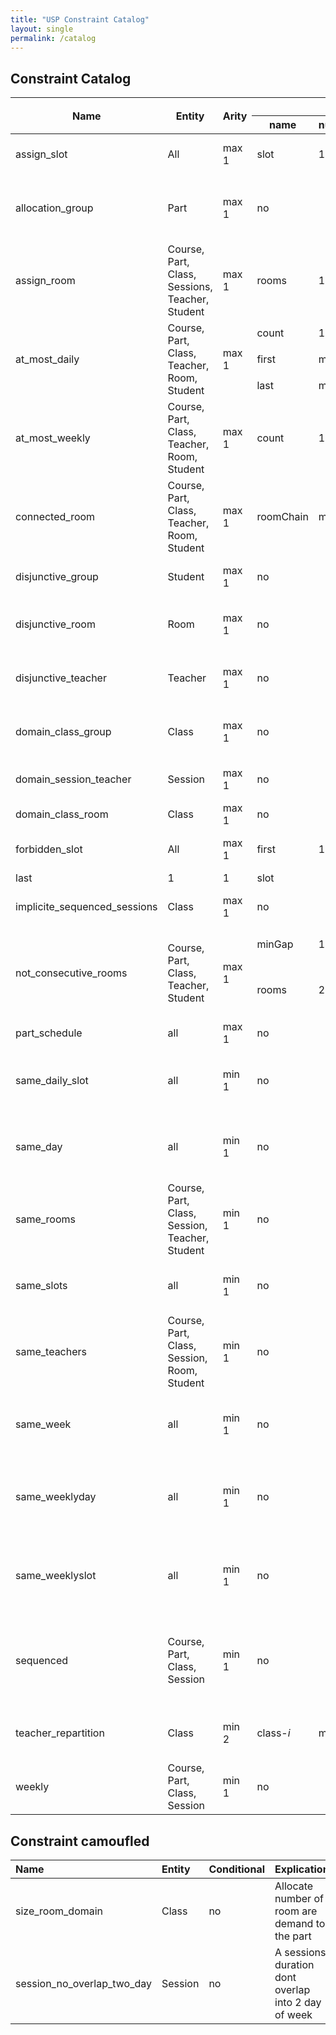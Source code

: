 ```yaml
---
title: "USP Constraint Catalog"
layout: single
permalink: /catalog
---
```


## Constraint Catalog

<table>
<thead>
<tr><th rowspan="2">Name </th><th rowspan="2"> Entity </th><th rowspan="2"> Arity </th><th colspan="4">  Parameter  </th><th rowspan="2"> Conditional </th><th rowspan="2"> Explication </th><th rowspan="2"> Tag </th></tr>
<tr><th>name</th><th>number</th><th>type</th<th>size</th></tr>
</thead>
<tbody>
<tr><td>assign_slot </td><td> All </td><td> max 1 </td><td> slot </td> <td>1</td> <td>min 1</td> <td> slots  </td><td> yes </td><td> Assign a slot or slot tuple to a session</td><td>time</td></tr>
<tr><td>allocation_group</td><td>Part</td><td> max 1  </td><td colspan="4"> no  </td><td> no  </td><td> Domain allocation for class with group in the solution</td><td>group, domain</td></tr>
<tr><td>assign_room  </td><td> Course, Part, Class, Sessions, Teacher, Student </td><td>max 1 </td><td>rooms</td><td> 1 </td><td> min 1</td><td>rooms </td><td> yes </td><td> Assign a set of room to session in entry</td><td>room, instanciation</td></tr>
<tr><td rowspan="3">at_most_daily </td><td rowspan="3"> Course, Part, Class, Teacher, Room, Student </td><td rowspan="3"> max 1 </td><td >count</td><td> 1</td> <td>max 1</td><td>slot</td><td rowspan="3"> yes </td><td rowspan="3"> Limit a number of session in intervalle</td><td rowspan="3">time, repartition</td></tr>
<tr> <td>first</td> <td>max 1</td><td>max 1</td><td>slot</td> </tr>
<tr> <td>last</td><td>max 1</td><td>max 1</td><td>slot</td> </tr>
<tr><td>at_most_weekly </td><td> Course, Part, Class, Teacher, Room, Student </td><td> max 1 </td><td> count</td><td>1</td> <td>1</td><td>slot</td><td> yes </td><td> Limit a number of session in intervalle </td><td>time,repartition</td></tr>
<tr><td>connected_room </td><td>  Course, Part, Class, Teacher, Room, Student ​</td><td> max 1 </td><td> roomChain  </td><td> min 1 </td><td> min 2 [ordered] </td><td>room  </td><td> yes </td><td> Session need connected rooms </td><td>room, share</td></tr>
<tr><td>disjunctive_group </td><td> Student </td><td> max 1 </td><td colspan="4"> no </td><td> yes </td><td> A group cant have overlap of 2 sessions </td><td> overlap, student </td></tr>
<tr><td>disjunctive_room </td><td> Room   </td><td> max 1 </td><td colspan="4"> no </td><td> yes </td><td> A room cant host 2 sessions at same moment </td><td> overlap, room </td></tr>
<tr><td>disjunctive_teacher </td><td> Teacher </td><td> max 1 </td><td colspan ="4"> no </td><td> yes </td><td> A teacher cant gives  classes at same moment</td><td> overlap, teacher</td></tr>
<tr><td>domain_class_group </td><td> Class </td><td> max 1 </td><td colspan="4"> no </td><td> no </td><td> A subset of group to classes (need solution)</td><td> domain, group, class</td></tr>
<tr><td>domain_session_teacher </td><td> Session </td><td> max 1 </td><td colspan="4"> no </td><td> no </td><td> A subset of teacher for sessions</td><td> domain, teacher, session</td></tr>
<tr><td>domain_class_room </td><td>Class </td><td> max 1 </td><td colspan="4"> no </td><td> no </td><td> A subset of room for class </td><td>domain, class, room</td></tr>
<tr><td rowspan="2">forbidden_slot </td><td rowspan="2"> All </td><td rowspan="2"> max 1 </td><td> first</td> <td> 1 </td><td>1</td><td>slot</td><td rowspan="2"> yes </td><td rowspan="2"> A session cant take slot in intervalle </td><td rowspan="2">time, domain</td><tr>
<tr><td>last </td><td> 1 </td><td>1</td><td>slot</td></tr>
<tr><td>implicite_sequenced_sessions </td><td> Class </td><td> max 1 </td><td colspan="4"> no </td><td> no </td><td> All sessions in classes are sequenced</td><td>session, orchestration</td></tr>
<tr><td rowspan="2">not_consecutive_rooms </td><td rowspan="2"> Course, Part, Class, Teacher, Student </td><td rowspan="2"> max 1 </td><td> minGap</td> <td> 1</td> <td>1</td><td>slot </td><td rowspan="2"> yes </td><td rowspan="2"> If 2 sessions have rooms in tuple then need a gap of mingap to walk from one the other</td><td rowspan="2">room, domain</td></tr>
<tr><td>rooms</td><td> 2</td> <td>min 1</td> <td>room, label</td></tr>
<tr><td>part_schedule </td><td> all </td><td> max 1 </td><td colspan="4"> no  </td><td> yes </td><td> we allowed time part value</td><td>time, part, domain</td></tr>
<tr><td>same_daily_slot </td><td> all </td><td> min 1 </td><td colspan="4"> no </td><td> yes </td><td> all slots of  selected sessions  are equal to the same daily slot </td><td> time, repartition, domain</td></tr>
<tr><td>same_day  </td><td> all </td><td> min 1 </td><td colspan="4"> no </td><td> yes </td><td> all slots of  selected sessions  are equal to the same day </td><td> time, repartition, domain</td></tr>
<tr><td>same_rooms </td><td> Course, Part, Class, Session, Teacher, Student  </td><td> min 1 </td><td colspan="4"> no </td><td> yes </td><td> all set rooms of  selected sessions  are equal </td><td>rooms, domain, repartition</td></tr>
<tr><td>same_slots </td><td> all  </td><td> min 1 </td><td colspan="4"> no </td><td> yes </td><td> all slots of  selected sessions  are equal </td><td>time, domain, repartition</td></tr>
<tr><td>same_teachers </td><td> Course, Part, Class, Session, Room, Student  </td><td> min 1 </td><td colspan="4"> no </td><td> yes </td><td> all set teachers of  selected sessions  are equal </td><td> teacher, repartition, domain</td></tr>
<tr><td>same_week </td><td> all </td><td> min 1</td><td colspan="4"> no </td><td> yes </td><td> all slots of  selected sessions  are equal to the same week </td><td> time, repartition, domain</td></tr>
<tr><td>same_weeklyday </td><td> all </td><td> min 1 </td><td colspan="4"> no </td><td> yes </td><td> all slots of  selected sessions  are equal to the same weekly day </td><td> time, repartition, domain</td></tr>
<tr><td>same_weeklyslot </td><td> all </td><td> min 1</td><td colspan="4"> no </td><td> yes </td><td> all slots of  selected sessions  are equal to the same weekly slot </td><td> time, repartition, domain</td></tr>
<tr><td>sequenced </td><td> Course, Part, Class, Session </td><td> min 1</td><td colspan="4"> no </td><td> no </td><td> Sessions are ordered in the horizon slot (i.e i &lt; j slot[session[i]] &lt; slot[session[j]] </td><td>session, orchestration</td></tr>
<tr><td>teacher_repartition </td><td> Class </td><td> min 2 </td><td> class-<i>i</i></td> <td> min 2</td> <td>1</td> <td>Option  </td><td> no </td><td> repartition of teacher into a differentes classes of part </td><td> repartition, teacher, session</td></tr>
<tr><td>weekly </td><td> Course, Part, Class, Session </td><td> min 1</td><td colspan="4"> no </td><td> no </td><td> A session tuple is weekly </td><td> repartition, time, orchestration</td></tr></tbody></table>



## Constraint camoufled


|Name | Entity | Conditional | Explication | Tag|
|:--------|:--------|:--------|:--------|:--------|
|size_room_domain | Class | no | Allocate number of room are demand to the part | domain, room|
|session_no_overlap_two_day | Session | no | A sessions duration dont overlap into 2 day of week| domain, time, overlap| 
